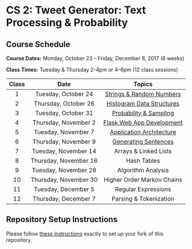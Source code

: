 # CS 2: Tweet Generator: Text Processing & Probability

## Course Schedule

**Course Dates:** Monday, October 23 – Friday, December 8, 2017 (6 weeks)

**Class Times:** Tuesday & Thursday 2-4pm or 4–6pm (12 class sessions)


| Class |         Date          |                  Topics                  |
|:-----:|:---------------------:|:----------------------------------------:|
|   1   |  Tuesday, October 24  | [Strings & Random Numbers](class1/Class1.md)    |
|   2   | Thursday, October 26  | [Histogram Data Structures](class2/Class2.md)   |
|   3   |  Tuesday, October 31  | [Probability & Sampling](class3/Class3.md)      |
|   4   | Thursday, November 2  | [Flask Web App Development](class4/Class4.md)   |
|   5   |  Tuesday, November 7  | [Application Architecture](class5/Class5.md)    |
|   6   | Thursday, November 9  | [Generating Sentences](class6/Class6.md)        |
|   7   |  Tuesday, November 14 | Arrays & Linked Lists       |
|   8   | Thursday, November 16 | Hash Tables                 |
|   9   |  Tuesday, November 28 | Algorithm Analysis          |
|  10   | Thursday, November 30 | Higher Order Markov Chains |
|  11   |  Tuesday, December 5  | Regular Expressions        |
|  12   | Thursday, December 7  | Parsing & Tokenization     |


## Repository Setup Instructions

Please follow [these instructions](Setup.md) exactly to set up your fork of this repository.
